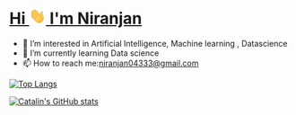 # [Hi <img src="https://raw.githubusercontent.com/ABSphreak/ABSphreak/master/gifs/Hi.gif" width="30px"> I'm Niranjan][Linkedin]
- 👀 I’m interested in Artificial Intelligence, Machine learning , Datascience
- 🌱 I’m currently learning Data science
- 📫 How to reach me:niranjan04333@gmail.com

<!---
niranjan-1/niranjan-1 is a ✨ special ✨ repository because its `README.md` (this file) appears on your GitHub profile.
You can click the Preview link to take a look at your changes.
--->
[Linkedin]: https://www.linkedin.com/in/niranjan-kumar-127a8b179/

[![Top Langs](https://github-readme-stats.vercel.app/api/top-langs/?username=niranjan-1&hide=java,html,css&theme=dracula)](https://github.com/niranjan-1?tab=repositories)

[![Catalin's GitHub stats](https://github-readme-stats.vercel.app/api?username=niranjan-1&theme=dracula)](https://github.com/niranjan-1?tab=repositories)

